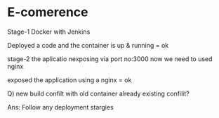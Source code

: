  # E-comerence 

Stage-1 Docker with Jenkins

Deployed a code and the container is up & running  = ok


stage-2 the aplicatio nexposing via port no:3000 now we need to used nginx 

exposed the application using a nginx = ok


Q) new build confilt with old container already existing confilit? 

 Ans: Follow any deployment stargies




